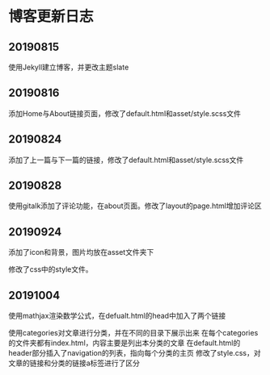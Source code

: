 # 博客更新日志

## 20190815

使用Jekyll建立博客，并更改主题slate

## 20190816

添加Home与About链接页面，修改了default.html和asset/style.scss文件

## 20190824

添加了上一篇与下一篇的链接，修改了default.html和asset/style.scss文件

## 20190828

使用gitalk添加了评论功能，在about页面。修改了layout的page.html增加评论区

## 20190924

添加了icon和背景，图片均放在asset文件夹下

修改了css中的style文件。

## 20191004
使用mathjax渲染数学公式，在defualt.html的head中加入了两个链接

使用categories对文章进行分类，并在不同的目录下展示出来
在每个categories的文件夹都有index.html，内容主要是列出本分类的文章
在default.html的header部分插入了navigation的列表，指向每个分类的主页
修改了style.css，对文章的链接和分类的链接a标签进行了区分
